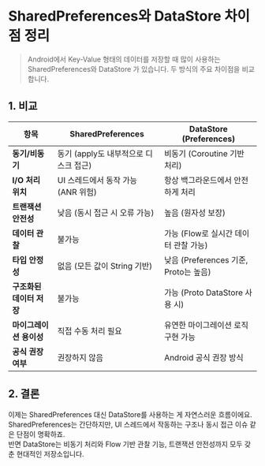 # SharedPreferences와 DataStore 차이점 정리

> Android에서 Key-Value 형태의 데이터를 저장할 때 많이 사용하는 SharedPreferences와 DataStore 가 있습니다.
> 두 방식의 주요 차이점을 비교합니다.

## 1. 비교

| 항목              | SharedPreferences        | DataStore (Preferences)        |
| --------------- | ------------------------ | ------------------------------ |
| **동기/비동기**      | 동기 (apply도 내부적으로 디스크 접근) | 비동기 (Coroutine 기반 처리)          |
| **I/O 처리 위치**   | UI 스레드에서 동작 가능 (ANR 위험)  | 항상 백그라운드에서 안전하게 처리             |
| **트랜잭션 안전성**    | 낮음 (동시 접근 시 오류 가능)       | 높음 (원자성 보장)                    |
| **데이터 관찰**      | 불가능                      | 가능 (Flow로 실시간 데이터 관찰 가능)       |
| **타입 안정성**      | 없음 (모든 값이 String 기반)     | 낮음 (Preferences 기준, Proto는 높음) |
| **구조화된 데이터 저장** | 불가능                      | 가능 (Proto DataStore 사용 시)      |
| **마이그레이션 용이성**  | 직접 수동 처리 필요              | 유연한 마이그레이션 로직 구현 가능            |
| **공식 권장 여부**    | 권장하지 않음                  | Android 공식 권장 방식               |

## 2. 결론

이제는 SharedPreferences 대신 DataStore를 사용하는 게 자연스러운 흐름이에요.  
SharedPreferences는 간단하지만, UI 스레드에서 작동하는 구조나 동시 접근 이슈 같은 단점이 명확하죠.  
반면 DataStore는 비동기 처리와 Flow 기반 관찰 기능, 트랜잭션 안전성까지 모두 갖춘 현대적인 저장소입니다.  
